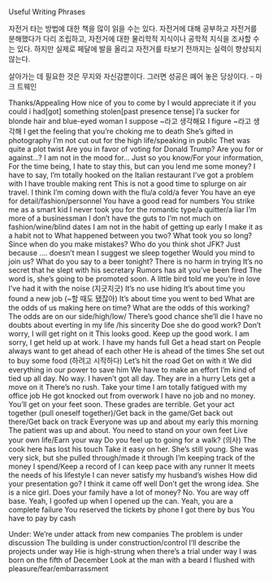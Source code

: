 Useful Writing Phrases

자전거 타는 방법에 대한 책을 많이 읽을 수는 있다. 자전거에 대해 공부하고 자전거를 분해했다가 다리 조립하고, 자전거에 대한 물리학적 지식이나 공학적 지식을 조사할 수는 있다. 하지만 실제로 페달에 발을 올리고 자전거를 타보기 전까지는 실력이 향상되지 않는다.

살아가는 데 필요한 것은 무지와 자신감뿐이다. 그러면 성공은 뗴어 놓은 당상이다. - 마크 트웨인

Thanks/Appealing
How nice of you to come by
I would appreciate it if you could
i had[got] something stolen[past presence tense]
I’a sucker for blonde hair and blue-eyed woman
I suppose  ~라고 생각해요
I figure ~라고 생각해
I get the feeling that you’re choking me to death
She’s gifted in photography
I’m not cut out for the high life/speaking in public
Thet was quite a plot twist
Are you in favor of voting for Donald Trump?
Are you for or against…?
I am not in the mood for…
Just so you know/For your information,
For the time being,
I hate to stay this, but can you lend me some money?
I have to say,
I’m totally hooked on the Italian restaurant
I’ve got a problem with
I have trouble making rent
This is not a good time to splurge on air travel.
I think I’m coming down with the flu/a cold/a fever
You have an eye for detail/fashion/personnel
You have a good read for numbers
You strike me as a smart kid
I never took you for the romantic type/a quitter/a liar
I’m more of a businessman
I don’t have the guts to
I’m not much on fashion/wine/blind dates
I am not in the habit of getting up early
I make it as a habit not to
What happened between you two?
What took you so long?
Since when do you make mistakes?
Who do you think shot JFK?
Just because …. doesn’t mean
I suggest we sleep together
Would you mind to join us?
What do you say to a beer tonight?
There is no harm in trying
It’s no secret that he slept with his secretary
Rumors has ait you’ve been fired
The word is, she’s going to be promoted soon.
A little bird told me you’re in love
I’ve had it with the noise (지긋지긋)
It’s no use hiding
It’s about time you found a new job (~할 때도 됐잖아)
It’s about time you went to bed
What are the odds of us making here on time?
What are the odds of this working?
The odds are on our side/high/low/
There’s good chance she’ll die
I have no doubts about everting in my life /his sincerity
Doe she do good work?
Don’t worry, I will get right on it
This looks good. Keep up the good work.
I am sorry, I get held up at work.
I have my hands full
Get a head start on
People always want to get ahead of each other
He is ahead of the times
She set out to buy some food (하려고 시작하다)
Let’s hit the road
Get on with it
We did everything in our power to save him
We have to make an effort
I’m kind of tied up all day.
No way. I haven’t got all day.
They are in a hurry
Lets get a move on it
There’s no rush. Take your time
I am totally fatigued with my office job
He got knocked out from overwork
I have no job and no money. You’ll get on your feet soon.
These grades are terrible. Get your act together (pull oneself together)/Get back in the game/Get back out there/Get back on track
Everyone was up and about my early this morning
The patient was up and  about.
You need to stand on your own feet
Live your own life/Earn your way
Do you feel up to going for a walk? (의사)
The cook here has lost his touch
Take it easy on her. She’s still young.
She was very sick, but she pulled through/made it through
I’m keeping track of the money I spend/Keep a record of
I can keep pace with any runner
It meets the needs of his lifestyle
I can never satisfy my husband’s wishes
How did your presentation go? I think it came off well
Don’t get the wrong idea. She is a nice girl.
Does your family have a lot of money? No. You are way off base.
Yeah, I goofed up when I opened up the can.
Yeah, you are a complete failure
You reserved the tickets by phone
I got there by bus
You have to pay by cash

Under:
We’re under attack from new companies
The problem is under discussion
The building is under construction/control
I’ll describe the projects under way
Hie is high-strung when there’s a trial under way
I was born on the fifth of December
Look at the man with a beard
I flushed with pleasure/fear/embarrassment
